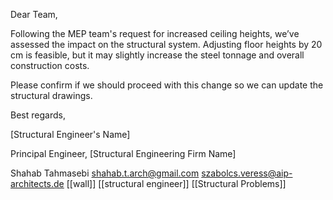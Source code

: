 Dear Team,

Following the MEP team's request for increased ceiling heights, we’ve assessed the impact on the structural system. Adjusting floor heights by 20 cm is feasible, but it may slightly increase the steel tonnage and overall construction costs.

Please confirm if we should proceed with this change so we can update the structural drawings.

Best regards,
[Structural Engineer's Name]
Principal Engineer, [Structural Engineering Firm Name]


Shahab Tahmasebi <shahab.t.arch@gmail.com>
szabolcs.veress@aip-architects.de
[[wall]] [[structural engineer]] [[Structural Problems]]